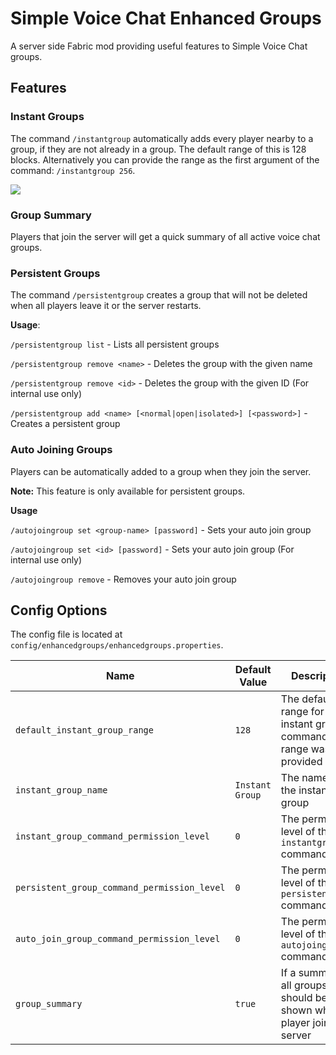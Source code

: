 # Simple Voice Chat Enhanced Groups

A server side Fabric mod providing useful features to Simple Voice Chat groups.

## Features

### Instant Groups

The command `/instantgroup`  automatically adds every player nearby to a group,
if they are not already in a group.
The default range of this is 128 blocks.
Alternatively you can provide the range as the first argument of the command: `/instantgroup 256`.

![](https://media0.giphy.com/media/dDEqQ6hIwd9NvWscGF/giphy.gif)

### Group Summary

Players that join the server will get a quick summary of all active voice chat groups.

### Persistent Groups

The command `/persistentgroup` creates a group that will not be deleted when all players leave it or the server
restarts.

**Usage**:

`/persistentgroup list` - Lists all persistent groups

`/persistentgroup remove <name>` - Deletes the group with the given name

`/persistentgroup remove <id>` - Deletes the group with the given ID (For internal use only)

`/persistentgroup add <name> [<normal|open|isolated>] [<password>]` - Creates a persistent group

### Auto Joining Groups

Players can be automatically added to a group when they join the server.

**Note:** This feature is only available for persistent groups.

**Usage**

`/autojoingroup set <group-name> [password]` - Sets your auto join group

`/autojoingroup set <id> [password]` - Sets your auto join group (For internal use only)

`/autojoingroup remove` - Removes your auto join group

## Config Options

The config file is located at `config/enhancedgroups/enhancedgroups.properties`.

| Name                                        | Default Value   | Description                                                               |
|---------------------------------------------|-----------------|---------------------------------------------------------------------------|
| `default_instant_group_range`               | `128`           | The default range for the instant group command if no range was provided  |
| `instant_group_name`                        | `Instant Group` | The name of the instant group                                             |
| `instant_group_command_permission_level`    | `0`             | The permission level of the `instantgroup` command                        |
| `persistent_group_command_permission_level` | `0`             | The permission level of the `persistentgroup` command                     |
| `auto_join_group_command_permission_level`  | `0`             | The permission level of the `autojoingroup` command                       |
| `group_summary`                             | `true`          | If a summary of all groups should be shown when a player joins the server |
